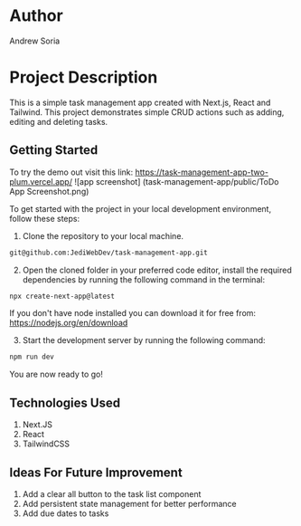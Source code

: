 # Author
Andrew Soria

# Project Description
This is a simple task management app created with Next.js, React and Tailwind. This project demonstrates simple CRUD actions such as adding, editing and deleting tasks. 

## Getting Started

To try the demo out visit this link: https://task-management-app-two-plum.vercel.app/
![app screenshot] (task-management-app/public/ToDo App Screenshot.png)

To get started with the project in your local development environment, follow
these steps:

1. Clone the repository to your local machine.

```bash
git@github.com:JediWebDev/task-management-app.git
```

2. Open the cloned folder in your preferred code editor, install the required
   dependencies by running the following command in the terminal:

```bash
npx create-next-app@latest
```

If you don't have node installed you can download it for free from: https://nodejs.org/en/download

3. Start the development server by running the following command:

```bash
npm run dev
```

You are now ready to go!

## Technologies Used
1. Next.JS
2. React
3. TailwindCSS

## Ideas For Future Improvement
1. Add a clear all button to the task list component
2. Add persistent state management for better performance
3. Add due dates to tasks